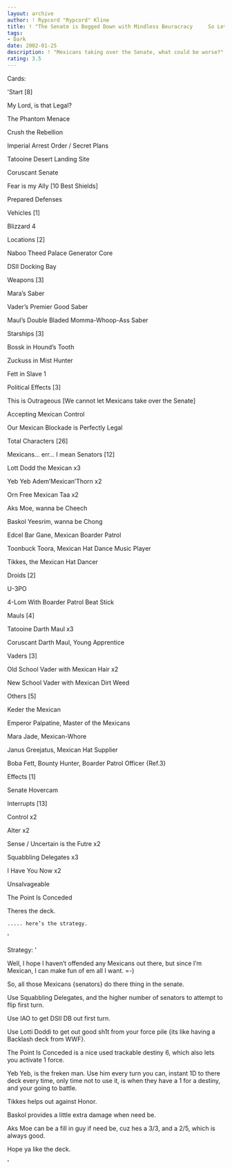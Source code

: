 ```yaml
---
layout: archive
author: ! Rypcord "Rypcord" Kline
title: ! "The Senate is Bogged Down with Mindless Beuracracy     So Let the Mexicans Roll On In"
tags:
- Dark
date: 2002-01-25
description: ! "Mexicans taking over the Senate, what could be worse?"
rating: 3.5
---
```

Cards: 

'Start [8]

My Lord, is that Legal?

The Phantom Menace

Crush the Rebellion

Imperial Arrest Order / Secret Plans

Tatooine Desert Landing Site

Coruscant Senate

Fear is my Ally   [10 Best Shields]

Prepared Defenses 


Vehicles [1]

Blizzard 4


Locations [2]

Naboo Theed Palace Generator Core

DSII Docking Bay


Weapons [3]

Mara’s Saber

Vader’s Premier Good Saber

Maul’s Double Bladed Momma-Whoop-Ass Saber


Starships [3]

Bossk in Hound’s Tooth

Zuckuss in Mist Hunter

Fett in Slave 1


Political Effects [3]

This is Outrageous [We cannot let Mexicans take over the Senate]

Accepting Mexican Control

Our Mexican Blockade is Perfectly Legal


Total Characters [26]


Mexicans... err... I mean Senators [12]

Lott Dodd the Mexican x3

Yeb Yeb Adem’Mexican’Thorn x2

Orn Free Mexican Taa x2

Aks Moe, wanna be Cheech

Baskol Yeesrim, wanna be Chong

Edcel Bar Gane, Mexican Boarder Patrol 

Toonbuck Toora, Mexican Hat Dance Music Player

Tikkes, the Mexican Hat Dancer


Droids [2]

U-3PO

4-Lom With Boarder Patrol Beat Stick


Mauls [4]

Tatooine Darth Maul x3

Coruscant Darth Maul, Young Apprentice


Vaders [3]

Old School Vader with Mexican Hair x2

New School Vader with Mexican Dirt Weed


Others [5]

Keder the Mexican

Emperor Palpatine, Master of the Mexicans

Mara Jade, Mexican-Whore

Janus Greejatus, Mexican Hat Supplier

Boba Fett, Bounty Hunter, Boarder Patrol Officer {Ref.3}


Effects [1]

Senate Hovercam


Interrupts [13]

Control x2

Alter x2

Sense / Uncertain is the Futre x2

Squabbling Delegates x3

I Have You Now x2 

Unsalvageable

The Point Is Conceded


Theres the deck.


    ..... here’s the strategy.






'

Strategy: '

Well, I hope I haven’t offended any Mexicans out there, but since I’m Mexican, I can make fun of em all I want. =-)


So, all those Mexicans {senators} do there thing in the senate.


Use Squabbling Delegates, and the higher number of senators to attempt to flip first turn.


Use IAO to get DSII DB out first turn.


Use Lotti Doddi to get out good sh1t from your force pile {its like having a Backlash deck from WWF}.


The Point Is Conceded is a nice used trackable destiny 6, which also lets you activate 1 force.


Yeb Yeb, is the freken man. Use him every turn you can, instant 1D to there deck every time, only time not to use it, is when they have a 1 for a destiny, and your going to battle.


Tikkes helps out against Honor.


Baskol provides a little extra damage when need be.


Aks Moe can be a fill in guy if need be, cuz hes a 3/3, and a 2/5, which is always good.


Hope ya like the deck.




'
